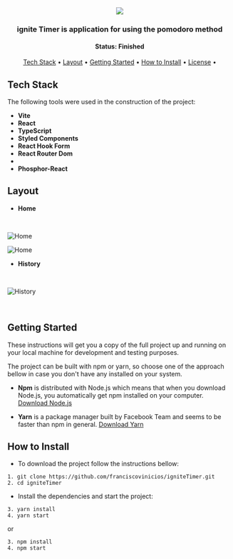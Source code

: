 <div align="center">
<img src="https://i.ibb.co/Z1Q3rhM/Frame-7187.png" />
</div>

<h3 align="center">
ignite Timer is application for using the pomodoro method
</h3>

<h4 align="center"> 
	 Status: Finished
</h4>


<p align="center">
 <a href="#tech-stack">Tech Stack</a> • 
 <a href="#layout">Layout</a> • 
 <a href="#getting-started">Getting Started</a> • 
 <a href="#how-to-install">How to Install</a> • 
 <a href="#license">License</a> • 
</p>


## Tech Stack

The following tools were used in the construction of the project:

-   **Vite**
-   **React**
-   **TypeScript**
-   **Styled Components**
-   **React Hook Form**
-   **React Router Dom**
-   
-   **Phosphor-React**

## Layout

* **Home**
<br/>

![Home](https://i.ibb.co/V0Gz8Pg/Home.png)
<br/>

![Home](https://i.ibb.co/Bs5cBWd/home2.png)

* **History**
<br/>

![History](https://i.ibb.co/DtMnHxL/Hist-rico.png)


<br/>


## Getting Started

These instructions will get you a copy of the full project up and running on your local machine for development and testing purposes.

The project can be built with npm or yarn, so choose one of the approach bellow in case you don't have any installed on your system.

* **Npm** is distributed with Node.js which means that when you download Node.js, you automatically get npm installed on your computer. [Download Node.js](https://nodejs.org/en/download/)

* **Yarn** is a package manager built by Facebook Team and seems to be faster than npm in general.  [Download Yarn](https://yarnpkg.com/en/docs/install)


## How to Install

* To download the project follow the instructions bellow:

```
1. git clone https://github.com/franciscovinicios/igniteTimer.git
2. cd igniteTimer
```

* Install the dependencies and start the project:

```
3. yarn install
4. yarn start
```

or

```
3. npm install
4. npm start
```
